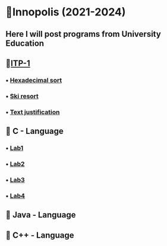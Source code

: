 # 📕Innopolis (2021-2024)
## Here I will post programs from University Education
## 📌[ITP-1](BS-Year1/ITP-1)
### • [Hexadecimal sort]()
### • [Ski resort](BS-Year1/ITP-1/Assignment2/SkiResort/SkiResort.c)
### • [Text justification](BS-Year1/ITP-1/Assignment2/TextJustification/TextJustification.c)

## 📌 C - Language
### • [Lab1](BS-Year1/ITP-1/Lab-3)
### • [Lab2](BS-Year1/ITP-1/Lab-2)
### • [Lab3](BS-Year1/ITP-1/Lab-3)
### • [Lab4](BS-Year1/ITP-1/Lab-4)
## 📌 Java - Language
## 📌 C++ - Language
